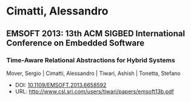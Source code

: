 # Cimatti, Alessandro

## EMSOFT 2013: 13th ACM SIGBED International Conference on Embedded Software

### Time-Aware Relational Abstractions for Hybrid Systems
Mover, Sergio | Cimatti, Alessandro | Tiwari, Ashish | Tonetta, Stefano
* DOI: [10.1109/EMSOFT.2013.6658592](https://doi.org/10.1109/EMSOFT.2013.6658592)
* URL: <http://www.csl.sri.com/users/tiwari/papers/emsoft13b.pdf>

